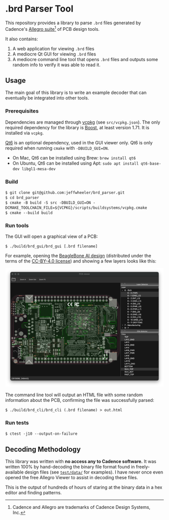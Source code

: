 # .brd Parser Tool

This repository provides a library to parse `.brd` files generated by Cadence's [Allegro suite][cadence-allegro][^1] of PCB design tools.

It also contains:

1. A web application for viewing `.brd` files
2. A mediocre Qt GUI for viewing `.brd` files
3. A mediocre command line tool that opens `.brd` files and outputs some random info to verify it was able to read it.

## Usage

The main goal of this library is to write an example decoder that can eventually be integrated into other tools.

### Prerequisites

Dependencies are managed through [vcpkg][vcpkg] (see `src/vcpkg.json`). The only required dependency for the library is [Boost][boost], at least version 1.71. It is installed via `vcpkg`.

[Qt6][qt6] is an optional dependency, used in the GUI viewer only. Qt6 is only required when running `cmake` with `-DBUILD_GUI=ON`.

* On Mac, Qt6 can be installed using Brew: `brew install qt6`
* On Ubuntu, Qt6 can be installed using Apt: `sudo apt install qt6-base-dev libgl1-mesa-dev`

### Build

```shell
$ git clone git@github.com:jeffwheeler/brd_parser.git
$ cd brd_parser
$ cmake -B build -S src -DBUILD_GUI=ON -DCMAKE_TOOLCHAIN_FILE=${VCPKG}/scripts/buildsystems/vcpkg.cmake
$ cmake --build build
```

### Run tools

The GUI will open a graphical view of a PCB:
```shell
$ ./build/brd_gui/brd_gui [.brd filename]
```

For example, opening the [BeagleBone AI design][bb-ai] (distributed under the terms of the [CC-BY-4.0 license][bb-ai-license]) and showing a few layers looks like this:

<img src="/docs/images/BeagleBone-AI.png" width="600" alt="BeagleBone AI .brd viewed in brd_gui" />

The command line tool will output an HTML file with some random information about the PCB, confirming the file was successfully parsed:
```shell
$ ./build/brd_cli/brd_cli (.brd filename) > out.html
```

### Run tests

```shell
$ ctest -j10 --output-on-failure
```

## Decoding Methodology

This library was written with **no access any to Cadence software.** It was written 100% by hand-decoding the binary file format found in freely-available design files (see [`test/data/`][test-data] for examples). I have never once even opened the free Allegro Viewer to assist in decoding these files.

This is the output of hundreds of hours of staring at the binary data in a hex editor and finding patterns.

[^1]: Cadence and Allegro are trademarks of Cadence Design Systems, Inc.

[cadence-allegro]: https://www.cadence.com/en_US/home/tools/pcb-design-and-analysis/pcb-layout/allegro-pcb-designer.html
[vcpkg]: https://vcpkg.io/en/
[boost]: https://www.boost.org
[qt6]: https://www.qt.io/product/qt6
[bb-ai]: https://github.com/beagleboard/beaglebone-ai
[bb-ai-license]: https://github.com/beagleboard/beaglebone-ai/blob/master/LICENSE
[test-data]: https://github.com/jeffwheeler/brd_parser/blob/main/src/test/data/CMakeLists.txt

